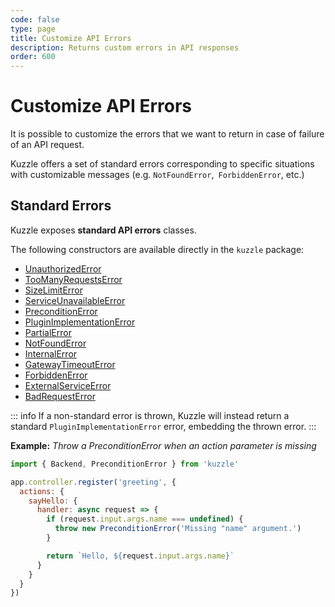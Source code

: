 ```yaml
---
code: false
type: page
title: Customize API Errors
description: Returns custom errors in API responses
order: 600
---
```


# Customize API Errors

<SinceBadge version="change-me" />
<CustomBadge type="error" text="Experimental: non-backward compatible changes or removal may occur in any future release."/>

It is possible to customize the errors that we want to return in case of failure of an API request.

Kuzzle offers a set of standard errors corresponding to specific situations with customizable messages (e.g. `NotFoundError`,` ForbiddenError`, etc.)

## Standard Errors

Kuzzle exposes **standard API errors** classes.

The following constructors are available directly in the `kuzzle` package:
  - [UnauthorizedError](/core/2/api/errors/types)
  - [TooManyRequestsError](/core/2/api/errors/types)
  - [SizeLimitError](/core/2/api/errors/types)
  - [ServiceUnavailableError](/core/2/api/errors/types)
  - [PreconditionError](/core/2/api/errors/types)
  - [PluginImplementationError](/core/2/api/errors/types)
  - [PartialError](/core/2/api/errors/types)
  - [NotFoundError](/core/2/api/errors/types)
  - [InternalError](/core/2/api/errors/types)
  - [GatewayTimeoutError](/core/2/api/errors/types)
  - [ForbiddenError](/core/2/api/errors/types)
  - [ExternalServiceError](/core/2/api/errors/types)
  - [BadRequestError](/core/2/api/errors/types)

::: info
If a non-standard error is thrown, Kuzzle will instead return a standard `PluginImplementationError` error, embedding the thrown error.
:::

**Example:** _Throw a PreconditionError when an action parameter is missing_
```js
import { Backend, PreconditionError } from 'kuzzle'

app.controller.register('greeting', {
  actions: {
    sayHello: {
      handler: async request => {
        if (request.input.args.name === undefined) {
          throw new PreconditionError('Missing "name" argument.')
        }

        return `Hello, ${request.input.args.name}`
      }
    }
  }
})
```

<!-- 
## Use preconfigured errors

@todo
-->
